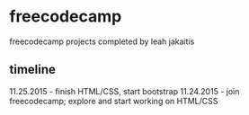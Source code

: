 # freecodecamp
freecodecamp projects completed by leah jakaitis

## timeline
11.25.2015 - finish HTML/CSS, start bootstrap
11.24.2015 - join freecodecamp; explore and start working on HTML/CSS 
